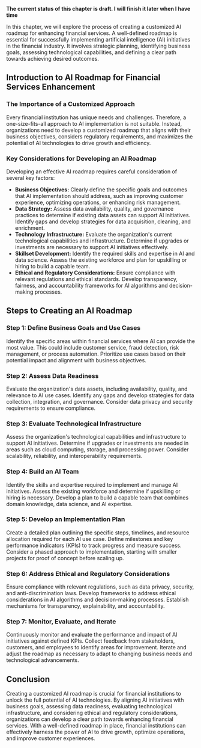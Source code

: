 **The current status of this chapter is draft. I will finish it later when I have time**

In this chapter, we will explore the process of creating a customized AI roadmap for enhancing financial services. A well-defined roadmap is essential for successfully implementing artificial intelligence (AI) initiatives in the financial industry. It involves strategic planning, identifying business goals, assessing technological capabilities, and defining a clear path towards achieving desired outcomes.

Introduction to AI Roadmap for Financial Services Enhancement
-------------------------------------------------------------

### The Importance of a Customized Approach

Every financial institution has unique needs and challenges. Therefore, a one-size-fits-all approach to AI implementation is not suitable. Instead, organizations need to develop a customized roadmap that aligns with their business objectives, considers regulatory requirements, and maximizes the potential of AI technologies to drive growth and efficiency.

### Key Considerations for Developing an AI Roadmap

Developing an effective AI roadmap requires careful consideration of several key factors:

* **Business Objectives:** Clearly define the specific goals and outcomes that AI implementation should address, such as improving customer experience, optimizing operations, or enhancing risk management.
* **Data Strategy:** Assess data availability, quality, and governance practices to determine if existing data assets can support AI initiatives. Identify gaps and develop strategies for data acquisition, cleaning, and enrichment.
* **Technology Infrastructure:** Evaluate the organization's current technological capabilities and infrastructure. Determine if upgrades or investments are necessary to support AI initiatives effectively.
* **Skillset Development:** Identify the required skills and expertise in AI and data science. Assess the existing workforce and plan for upskilling or hiring to build a capable team.
* **Ethical and Regulatory Considerations:** Ensure compliance with relevant regulations and ethical standards. Develop transparency, fairness, and accountability frameworks for AI algorithms and decision-making processes.

Steps to Creating an AI Roadmap
-------------------------------

### Step 1: Define Business Goals and Use Cases

Identify the specific areas within financial services where AI can provide the most value. This could include customer service, fraud detection, risk management, or process automation. Prioritize use cases based on their potential impact and alignment with business objectives.

### Step 2: Assess Data Readiness

Evaluate the organization's data assets, including availability, quality, and relevance to AI use cases. Identify any gaps and develop strategies for data collection, integration, and governance. Consider data privacy and security requirements to ensure compliance.

### Step 3: Evaluate Technological Infrastructure

Assess the organization's technological capabilities and infrastructure to support AI initiatives. Determine if upgrades or investments are needed in areas such as cloud computing, storage, and processing power. Consider scalability, reliability, and interoperability requirements.

### Step 4: Build an AI Team

Identify the skills and expertise required to implement and manage AI initiatives. Assess the existing workforce and determine if upskilling or hiring is necessary. Develop a plan to build a capable team that combines domain knowledge, data science, and AI expertise.

### Step 5: Develop an Implementation Plan

Create a detailed plan outlining the specific steps, timelines, and resource allocation required for each AI use case. Define milestones and key performance indicators (KPIs) to track progress and measure success. Consider a phased approach to implementation, starting with smaller projects for proof of concept before scaling up.

### Step 6: Address Ethical and Regulatory Considerations

Ensure compliance with relevant regulations, such as data privacy, security, and anti-discrimination laws. Develop frameworks to address ethical considerations in AI algorithms and decision-making processes. Establish mechanisms for transparency, explainability, and accountability.

### Step 7: Monitor, Evaluate, and Iterate

Continuously monitor and evaluate the performance and impact of AI initiatives against defined KPIs. Collect feedback from stakeholders, customers, and employees to identify areas for improvement. Iterate and adjust the roadmap as necessary to adapt to changing business needs and technological advancements.

Conclusion
----------

Creating a customized AI roadmap is crucial for financial institutions to unlock the full potential of AI technologies. By aligning AI initiatives with business goals, assessing data readiness, evaluating technological infrastructure, and considering ethical and regulatory considerations, organizations can develop a clear path towards enhancing financial services. With a well-defined roadmap in place, financial institutions can effectively harness the power of AI to drive growth, optimize operations, and improve customer experiences.
